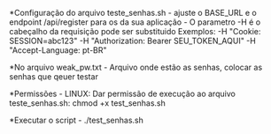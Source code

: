 *Configuração do arquivo teste_senhas.sh
    - ajuste o BASE_URL e o endpoint /api/register para os da sua aplicação
    - O parametro -H é o cabeçalho da requisição pode ser substituido
        Exemplos:
            -H "Cookie: SESSION=abc123"
            -H "Authorization: Bearer SEU_TOKEN_AQUI"
            -H "Accept-Language: pt-BR"

*No arquivo weak_pw.txt
    - Arquivo onde estão as senhas, colocar as senhas que qeuer testar

*Permissões
    - LINUX:
        Dar permissão de execução ao arquivo teste_senhas.sh: chmod +x test_senhas.sh

*Executar o script
    - ./test_senhas.sh
